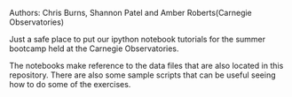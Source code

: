 Authors: Chris Burns, Shannon Patel and Amber Roberts(Carnegie Observatories)

Just a safe place to put our ipython notebook tutorials for the summer bootcamp held at the Carnegie Observatories.

The notebooks make reference to the data files that are also located in this repository. There are also some sample scripts that can be useful seeing how to do some of the exercises.
